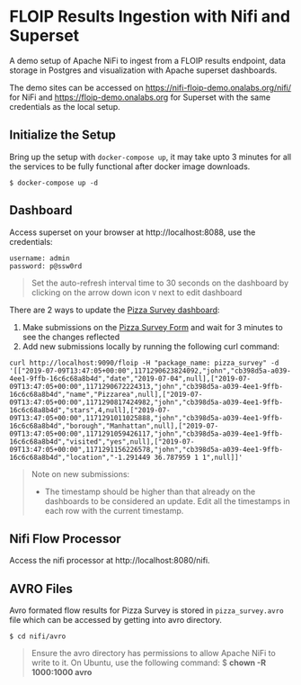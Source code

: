 # FLOIP Results Ingestion with Nifi and Superset

A demo setup of Apache NiFi to ingest from a FLOIP results endpoint, data storage in Postgres and visualization with Apache superset dashboards. 

The demo sites can be accessed on https://nifi-floip-demo.onalabs.org/nifi/ for NiFi and https://floip-demo.onalabs.org for Superset with the same credentials as the local setup.


## Initialize the Setup

Bring up the setup with `docker-compose up`, it may take upto 3 minutes for all the services to be fully functional after docker image downloads.

    $ docker-compose up -d


## Dashboard

Access superset on your browser at http://localhost:8088, use the credentials:


    username: admin
    password: p@ssw0rd

> Set the auto-refresh interval time to 30 seconds on the dashboard by clicking on the arrow down icon `V` next to edit dashboard

There are 2 ways to update the [Pizza Survey dashboard](http://localhost:8088/superset/dashboard/1/):

1. Make submissions on the [Pizza Survey Form](https://enketo.ona.io/::YVTA) and wait for 3 minutes to see the changes reflected
2. Add new submissions locally by running the following curl command: 

```
curl http://localhost:9090/floip -H "package_name: pizza_survey" -d '[["2019-07-09T13:47:05+00:00",1171290623824092,"john","cb398d5a-a039-4ee1-9ffb-16c6c68a8b4d","date","2019-07-04",null],["2019-07-09T13:47:05+00:00",1171290672224313,"john","cb398d5a-a039-4ee1-9ffb-16c6c68a8b4d","name","Pizzarea",null],["2019-07-09T13:47:05+00:00",1171290817424982,"john","cb398d5a-a039-4ee1-9ffb-16c6c68a8b4d","stars",4,null],["2019-07-09T13:47:05+00:00",1171291011025888,"john","cb398d5a-a039-4ee1-9ffb-16c6c68a8b4d","borough","Manhattan",null],["2019-07-09T13:47:05+00:00",1171291059426117,"john","cb398d5a-a039-4ee1-9ffb-16c6c68a8b4d","visited","yes",null],["2019-07-09T13:47:05+00:00",1171291156226578,"john","cb398d5a-a039-4ee1-9ffb-16c6c68a8b4d","location","-1.291449 36.787959 1 1",null]]'
```

> Note on new submissions:
> * The timestamp should be higher than that already on the dashboards to be considered an update. Edit all the timestamps in each row with the current timestamp.



## Nifi Flow Processor

Access the nifi processor at http://localhost:8080/nifi.

## AVRO Files
Avro formated flow results for Pizza Survey is stored in `pizza_survey.avro` file which can be accessed by getting into avro directory.

    $ cd nifi/avro

> Ensure the avro directory has permissions to allow Apache NiFi to write to it. On Ubuntu, use the following command:
     $ **chown -R 1000:1000 avro**
